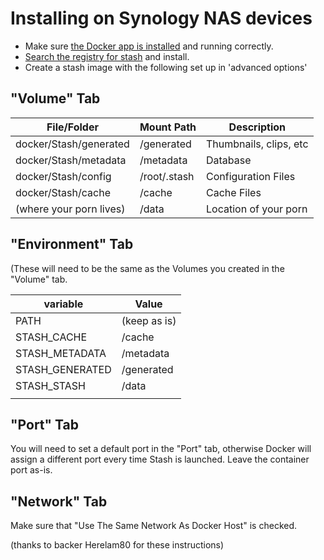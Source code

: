 # Installing on Synology NAS devices

- Make sure [the Docker app is installed](https://blog.pavelsklenar.com/how-to-install-and-use-docker-on-synology/) and running correctly.
- [Search the registry for stash](https://hub.docker.com/r/stashapp/stash) and install.
- Create a stash image with the following set up in 'advanced options'

## "Volume" Tab

|  File/Folder | Mount Path | Description  |
|---|---|---|
| docker/Stash/generated  | /generated  | Thumbnails, clips, etc  |
| docker/Stash/metadata  | /metadata  | Database  |
| docker/Stash/config  | /root/.stash  | Configuration Files  |
| docker/Stash/cache  | /cache  | Cache Files  |
| (where your porn lives)  | /data  | Location of your porn  |

## "Environment" Tab
(These will need to be the same as the Volumes you created in the "Volume" tab.

| variable  | Value  |
|---|---|
| PATH  | (keep as is)  |
| STASH_CACHE  | /cache  |
| STASH_METADATA  | /metadata  |
| STASH_GENERATED  | /generated  |
| STASH_STASH  | /data  |
|   |   |   |

## "Port" Tab
You will need to set a default port in the "Port" tab, otherwise Docker will assign a different port every time Stash is launched.  Leave the container port as-is.

## "Network" Tab
Make sure that "Use The Same Network As Docker Host" is checked.

(thanks to backer Herelam80 for these instructions)